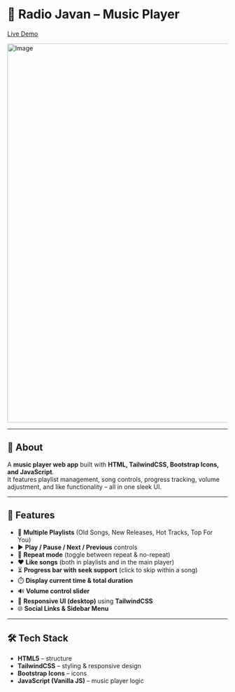 # 🎵 Radio Javan – Music Player  

[Live Demo](https://hoseinmohammadi-dev.github.io/music-player/)

<img width="1919" height="866" alt="Image" src="https://github.com/user-attachments/assets/81019aa3-d170-4f7e-8513-27995095409c" /> 

---

## 📖 About  

A **music player web app** built with **HTML, TailwindCSS, Bootstrap Icons, and JavaScript**.  
It features playlist management, song controls, progress tracking, volume adjustment, and like functionality – all in one sleek UI.  

---

## 🚀 Features  

- 📂 **Multiple Playlists** (Old Songs, New Releases, Hot Tracks, Top For You)  
- ▶️ **Play / Pause / Next / Previous** controls  
- 🔁 **Repeat mode** (toggle between repeat & no-repeat)  
- ❤️ **Like songs** (both in playlists and in the main player)  
- ⏳ **Progress bar with seek support** (click to skip within a song)  
- ⏱️ **Display current time & total duration**  
- 🔊 **Volume control slider**  
- 🎨 **Responsive UI (desktop)** using **TailwindCSS**  
- 🌐 **Social Links & Sidebar Menu**  

---

## 🛠️ Tech Stack  

- **HTML5** – structure  
- **TailwindCSS** – styling & responsive design  
- **Bootstrap Icons** – icons  
- **JavaScript (Vanilla JS)** – music player logic  


